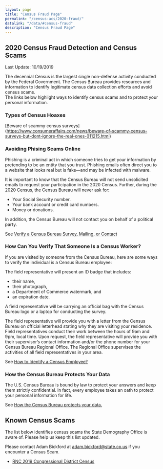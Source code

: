 ```yaml
---
layout: page
title: "Census Fraud Page"
permalink: "/census-acs/2020-fraud/"
datalink: "/data/#census-fraud"
description: "Census Fraud Page"
---
```


## 2020 Census Fraud Detection and Census Scams
 
 Last Update:  10/19/2019
 
 
 The decennial Census is the largest single non-defense activity conducted by the Federal Government. 
 The Census Bureau provides resources and information to identify legitimate census data collection efforts and avoid census scams.  
 The links below highlight ways to identify census scams and to protect your personal information. 
 
### Types of Census Hoaxes
[Beware of scammy census surveys] (https://www.consumeraffairs.com/news/beware-of-scammy-census-surveys-but-dont-ignore-the-real-ones-011215.html)
 
### Avoiding Phising Scams Online
 Phishing is a criminal act in which someone tries to get your information by pretending to be an entity that you trust. 
 Phishing emails often direct you to a website that looks real but is fake—and may be infected with malware.

It is important to know that the Census Bureau will not send unsolicited emails to request your participation in the 2020 Census. 
Further, during the 2020 Census, the Census Bureau will never ask for:

 - Your Social Security number.
 - Your bank account or credit card numbers.
 - Money or donations.
 
In addition, the Census Bureau will not contact you on behalf of a political party. 
 
 See [Verify a Census Bureau Survey, Mailing, or Contact](https://www.census.gov/programs-surveys/surveyhelp/verify-a-survey.html)
 
### How Can You Verify That Someone Is a Census Worker?
  
 If you are visited by someone from the Census Bureau, here are some ways to verify the individual is a Census Bureau employee:

The field representative will present an ID badge that includes:
 - their name,
 - their photograph,
 - a Department of Commerce watermark, and
 - an expiration date.
 
A field representative will be carrying an official bag with the Census Bureau logo or a laptop for conducting the survey.

The field representative will provide you with a letter from the Census Bureau on official letterhead stating why they are visiting your residence.
Field representatives conduct their work between the hours of 9am and 9pm, local time.
Upon request, the field representative will provide you with their supervisor’s contact information and/or the phone number for your Census Bureau Regional Office. 
The Regional Office supervises the activities of all field representatives in your area.

See [How to Identify a Census Employee?](https://www.census.gov/about/regions/denver/contact/identify.html)

### How the Census Bureau Protects Your Data
The U.S. Census Bureau is bound by law to protect your answers and keep them strictly confidential. 
In fact, every employee takes an oath to protect your personal information for life.
 
 See [How the Census Bureau protects your data.](https://2020census.gov/en/data-protection.html)
 
## Known Census Scams

 The list below identifies census scams the State Demography Office is aware of.
 Please help us keep this list updated.  
 
 Please contact Adam Bickford at [adam.bickford@state.co.us](maito:adam.bickford@state.co.us) if you encounter a Census Scam.

 - [RNC 2019 Congressional District Census](https://www.washingtonpost.com/politics/2019/09/30/rnc-solicited-money-trumps-reelection-with-forms-that-look-lot-like-official-census/) 

